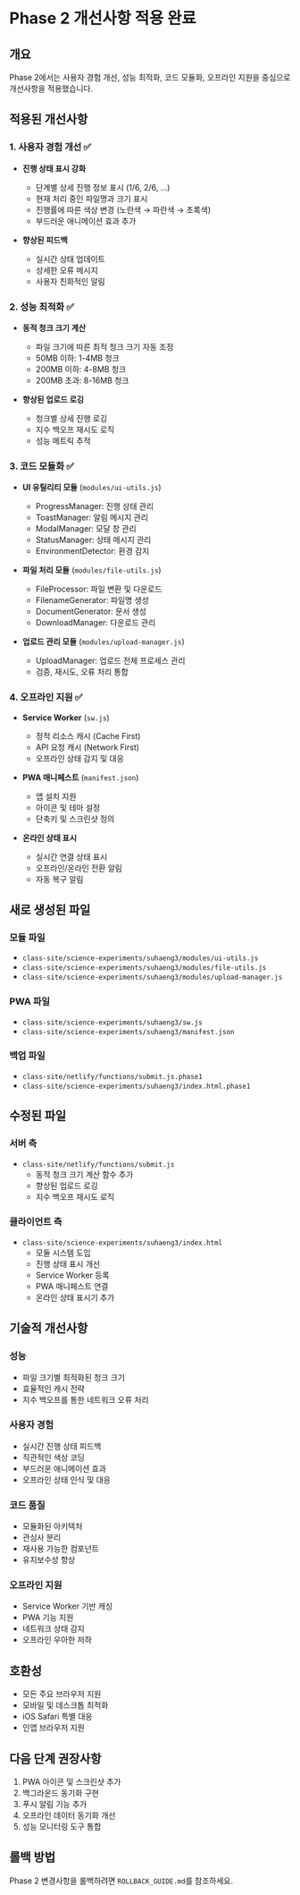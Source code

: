 # Phase 2 개선사항 적용 완료

## 개요
Phase 2에서는 사용자 경험 개선, 성능 최적화, 코드 모듈화, 오프라인 지원을 중심으로 개선사항을 적용했습니다.

## 적용된 개선사항

### 1. 사용자 경험 개선 ✅
- **진행 상태 표시 강화**
  - 단계별 상세 진행 정보 표시 (1/6, 2/6, ...)
  - 현재 처리 중인 파일명과 크기 표시
  - 진행률에 따른 색상 변경 (노란색 → 파란색 → 초록색)
  - 부드러운 애니메이션 효과 추가

- **향상된 피드백**
  - 실시간 상태 업데이트
  - 상세한 오류 메시지
  - 사용자 친화적인 알림

### 2. 성능 최적화 ✅
- **동적 청크 크기 계산**
  - 파일 크기에 따른 최적 청크 크기 자동 조정
  - 50MB 이하: 1-4MB 청크
  - 200MB 이하: 4-8MB 청크  
  - 200MB 초과: 8-16MB 청크

- **향상된 업로드 로깅**
  - 청크별 상세 진행 로깅
  - 지수 백오프 재시도 로직
  - 성능 메트릭 추적

### 3. 코드 모듈화 ✅
- **UI 유틸리티 모듈** (`modules/ui-utils.js`)
  - ProgressManager: 진행 상태 관리
  - ToastManager: 알림 메시지 관리
  - ModalManager: 모달 창 관리
  - StatusManager: 상태 메시지 관리
  - EnvironmentDetector: 환경 감지

- **파일 처리 모듈** (`modules/file-utils.js`)
  - FileProcessor: 파일 변환 및 다운로드
  - FilenameGenerator: 파일명 생성
  - DocumentGenerator: 문서 생성
  - DownloadManager: 다운로드 관리

- **업로드 관리 모듈** (`modules/upload-manager.js`)
  - UploadManager: 업로드 전체 프로세스 관리
  - 검증, 재시도, 오류 처리 통합

### 4. 오프라인 지원 ✅
- **Service Worker** (`sw.js`)
  - 정적 리소스 캐시 (Cache First)
  - API 요청 캐시 (Network First)
  - 오프라인 상태 감지 및 대응

- **PWA 매니페스트** (`manifest.json`)
  - 앱 설치 지원
  - 아이콘 및 테마 설정
  - 단축키 및 스크린샷 정의

- **온라인 상태 표시**
  - 실시간 연결 상태 표시
  - 오프라인/온라인 전환 알림
  - 자동 복구 알림

## 새로 생성된 파일

### 모듈 파일
- `class-site/science-experiments/suhaeng3/modules/ui-utils.js`
- `class-site/science-experiments/suhaeng3/modules/file-utils.js`
- `class-site/science-experiments/suhaeng3/modules/upload-manager.js`

### PWA 파일
- `class-site/science-experiments/suhaeng3/sw.js`
- `class-site/science-experiments/suhaeng3/manifest.json`

### 백업 파일
- `class-site/netlify/functions/submit.js.phase1`
- `class-site/science-experiments/suhaeng3/index.html.phase1`

## 수정된 파일

### 서버 측
- `class-site/netlify/functions/submit.js`
  - 동적 청크 크기 계산 함수 추가
  - 향상된 업로드 로깅
  - 지수 백오프 재시도 로직

### 클라이언트 측
- `class-site/science-experiments/suhaeng3/index.html`
  - 모듈 시스템 도입
  - 진행 상태 표시 개선
  - Service Worker 등록
  - PWA 매니페스트 연결
  - 온라인 상태 표시기 추가

## 기술적 개선사항

### 성능
- 파일 크기별 최적화된 청크 크기
- 효율적인 캐시 전략
- 지수 백오프를 통한 네트워크 오류 처리

### 사용자 경험
- 실시간 진행 상태 피드백
- 직관적인 색상 코딩
- 부드러운 애니메이션 효과
- 오프라인 상태 인식 및 대응

### 코드 품질
- 모듈화된 아키텍처
- 관심사 분리
- 재사용 가능한 컴포넌트
- 유지보수성 향상

### 오프라인 지원
- Service Worker 기반 캐싱
- PWA 기능 지원
- 네트워크 상태 감지
- 오프라인 우아한 저하

## 호환성
- 모든 주요 브라우저 지원
- 모바일 및 데스크톱 최적화
- iOS Safari 특별 대응
- 인앱 브라우저 지원

## 다음 단계 권장사항
1. PWA 아이콘 및 스크린샷 추가
2. 백그라운드 동기화 구현
3. 푸시 알림 기능 추가
4. 오프라인 데이터 동기화 개선
5. 성능 모니터링 도구 통합

## 롤백 방법
Phase 2 변경사항을 롤백하려면 `ROLLBACK_GUIDE.md`를 참조하세요.
